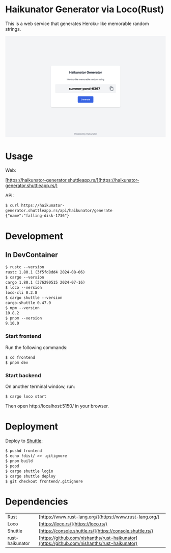 # Haikunator Generator via Loco(Rust)

This is a web service that generates Heroku-like memorable random strings.

![Screenshot](docs/screenshot_top.png)

# Usage

Web:

[https://haikunator-generator.shuttleapp.rs/](https://haikunator-generator.shuttleapp.rs/)

API:

```console
$ curl https://haikunator-generator.shuttleapp.rs/api/haikunator/generate
{"name":"falling-disk-1736"}
```

# Development

## In DevContainer

```console
$ rustc --version
rustc 1.80.1 (3f5fd8dd4 2024-08-06)
$ cargo --version
cargo 1.80.1 (376290515 2024-07-16)
$ loco --version
loco-cli 0.2.8
$ cargo shuttle --version
cargo-shuttle 0.47.0
$ npm --version
10.8.2
$ pnpm --version
9.10.0
```

### Start frontend

Run the following commands:

```console
$ cd frontend
$ pnpm dev
```

### Start backend

On another terminal window, run:

```console
$ cargo loco start
```

Then open http://localhost:5150/ in your browser.

# Deployment

Deploy to [Shuttle](https://console.shuttle.rs/):

```console
$ pushd frontend
$ echo !dist/ >> .gitignore
$ pnpm build
$ popd
$ cargo shuttle login
$ cargo shuttle deploy
$ git checkout frontend/.gitignore
```

# Dependencies

| | |
| -- | -- |
| Rust | [https://www.rust-lang.org/](https://www.rust-lang.org/) |
| Loco | [https://loco.rs/](https://loco.rs/) |
| Shuttle | [https://console.shuttle.rs/](https://console.shuttle.rs/) |
| rust-haikunator | [https://github.com/nishanths/rust-haikunator](https://github.com/nishanths/rust-haikunator) |

